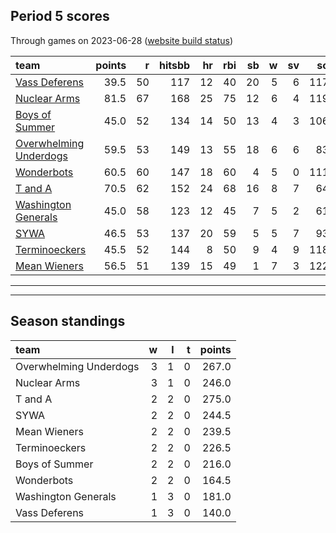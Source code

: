 

## Period 5 scores

Through games on 2023-06-28 ([website build status](https://github.com/brian-bot/pl-site/actions))


|team                   | points|  r| hitsbb| hr| rbi| sb|  w| sv|  so|   era|  whip|
|:----------------------|------:|--:|------:|--:|---:|--:|--:|--:|---:|-----:|-----:|
|[Vass Deferens](./vassdeferens)|   39.5| 50|    117| 12|  40| 20|  5|  6| 117| 3.991| 1.217|
|[Nuclear Arms](./nucleararms)|   81.5| 67|    168| 25|  75| 12|  6|  4| 119| 3.474| 1.092|
|[Boys of Summer](./boysofsummer)|   45.0| 52|    134| 14|  50| 13|  4|  3| 106| 3.514| 1.120|
|[Overwhelming Underdogs](./overwhelmingunderdogs)|   59.5| 53|    149| 13|  55| 18|  6|  6|  83| 3.562| 1.135|
|[Wonderbots](./wonderbots)|   60.5| 60|    147| 18|  60|  4|  5|  0| 111| 3.068| 1.071|
|[T and A](./tanda)     |   70.5| 62|    152| 24|  68| 16|  8|  7|  64| 3.967| 1.273|
|[Washington Generals](./washingtongenerals)|   45.0| 58|    123| 12|  45|  7|  5|  2|  61| 2.193| 1.066|
|[SYWA](./sywa)         |   46.5| 53|    137| 20|  59|  5|  5|  7|  93| 5.103| 1.309|
|[Terminoeckers](./terminoeckers)|   45.5| 52|    144|  8|  50|  9|  4|  9| 118| 4.086| 1.193|
|[Mean Wieners](./meanwieners)|   56.5| 51|    139| 15|  49|  1|  7|  3| 122| 2.735| 1.078|

* * *
* * *

## Season standings


|team                   |  w|  l|  t| points|
|:----------------------|--:|--:|--:|------:|
|Overwhelming Underdogs |  3|  1|  0|  267.0|
|Nuclear Arms           |  3|  1|  0|  246.0|
|T and A                |  2|  2|  0|  275.0|
|SYWA                   |  2|  2|  0|  244.5|
|Mean Wieners           |  2|  2|  0|  239.5|
|Terminoeckers          |  2|  2|  0|  226.5|
|Boys of Summer         |  2|  2|  0|  216.0|
|Wonderbots             |  2|  2|  0|  164.5|
|Washington Generals    |  1|  3|  0|  181.0|
|Vass Deferens          |  1|  3|  0|  140.0|


